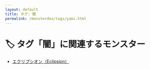 ```yaml
---
layout: default
title: タグ: 闇
permalink: /monsterdex/tags/yami.html
---
```

# 🏷️ タグ「闇」に関連するモンスター

- [エクリプシオン（Eclipsion）](/monsterdex/monster/Eclipsion.html)